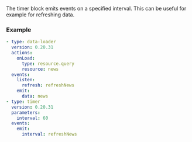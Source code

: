 The timer block emits events on a specified interval. This can be useful for example for refreshing
data.

### Example

```yaml
- type: data-loader
  version: 0.20.31
  actions:
    onLoad:
      type: resource.query
      resource: news
  events:
    listen:
      refresh: refreshNews
    emit:
      data: news
- type: timer
  version: 0.20.31
  parameters:
    interval: 60
  events:
    emit:
      interval: refreshNews
```
